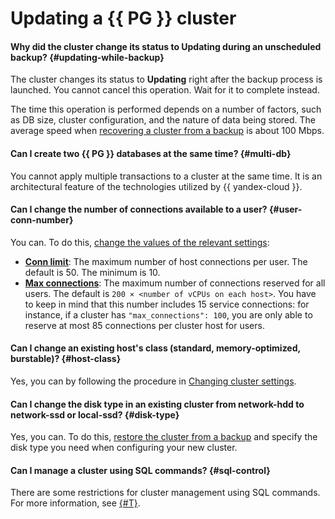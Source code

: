 # Updating a {{ PG }} cluster

#### Why did the cluster change its status to Updating during an unscheduled backup? {#updating-while-backup}

The cluster changes its status to **Updating** right after the backup process is launched. You cannot cancel this operation. Wait for it to complete instead.

The time this operation is performed depends on a number of factors, such as DB size, cluster configuration, and the nature of data being stored. The average speed when [recovering a cluster from a backup](../../managed-postgresql/operations/cluster-backups.md#restore) is about 100 Mbps.

#### Can I create two {{ PG }} databases at the same time? {#multi-db}

You cannot apply multiple transactions to a cluster at the same time. It is an architectural feature of the technologies utilized by {{ yandex-cloud }}.

#### Can I change the number of connections available to a user? {#user-conn-number}

You can. To do this, [change the values of the relevant settings](../../managed-postgresql/operations/cluster-users.md#update-settings):
* [**Conn limit**](../../managed-postgresql/concepts/settings-list.md#setting-conn-limit): The maximum number of host connections per user. The default is 50. The minimum is 10.
* [**Max connections**](../../managed-postgresql/concepts/settings-list.md#setting-max-connections): The maximum number of connections reserved for all users. The default is `200 × <number of vCPUs on each host>`. You have to keep in mind that this number includes 15 service connections: for instance, if a cluster has `"max_connections": 100`, you are only able to reserve at most 85 connections per cluster host for users.

#### Can I change an existing host's class (standard, memory-optimized, burstable)? {#host-class}

Yes, you can by following the procedure in [Changing cluster settings](../../managed-postgresql/operations/update.md#change-resource-preset).

#### Can I change the disk type in an existing cluster from network-hdd to network-ssd or local-ssd? {#disk-type}

Yes, you can. To do this, [restore the cluster from a backup](../../managed-postgresql/operations/cluster-backups.md#restore) and specify the disk type you need when configuring your new cluster.

#### Can I manage a cluster using SQL commands? {#sql-control}

There are some restrictions for cluster management using SQL commands. For more information, see [{#T}](../../managed-postgresql/concepts/sql-limits.md).
